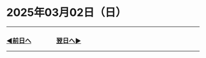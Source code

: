 # 2025年03月02日（日）

---

### [◀️前日へ](https://github.com/yuasys/chatty-journal/blob/main/2025/03/2025-03-01.md)&emsp;&emsp;&emsp;&emsp;[翌日へ▶️](https://github.com/yuasys/chatty-journal/blob/main/2025/03/2025-03-03.md)

---
